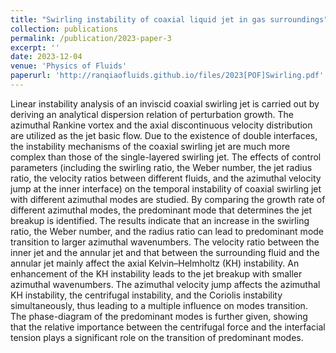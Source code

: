 ```yaml
---
title: "Swirling instability of coaxial liquid jet in gas surroundings"
collection: publications
permalink: /publication/2023-paper-3
excerpt: ''
date: 2023-12-04
venue: 'Physics of Fluids'
paperurl: 'http://ranqiaofluids.github.io/files/2023[POF]Swirling.pdf'
---
```


Linear instability analysis of an inviscid coaxial swirling jet is carried out by deriving an analytical dispersion relation of perturbation growth. The azimuthal Rankine vortex and the axial discontinuous velocity distribution are utilized as the jet basic flow. Due to the existence of double interfaces, the instability mechanisms of the coaxial swirling jet are much more complex than those of the single-layered swirling jet. The effects of control parameters (including the swirling ratio, the Weber number, the jet radius ratio, the velocity ratios between different fluids, and the azimuthal velocity jump at the inner interface) on the temporal instability of coaxial swirling jet with different azimuthal modes are studied. By comparing the growth rate of different azimuthal modes, the predominant mode that determines the jet breakup is identified. The results indicate that an increase in the swirling ratio, the Weber number, and the radius ratio can lead to predominant mode transition to larger azimuthal wavenumbers. The velocity ratio between the inner jet and the annular jet and that between the surrounding fluid and the annular jet mainly affect the axial Kelvin–Helmholtz (KH) instability. An enhancement of the KH instability leads to the jet breakup with smaller azimuthal wavenumbers. The azimuthal velocity jump affects the azimuthal KH instability, the centrifugal instability, and the Coriolis instability simultaneously, thus leading to a multiple influence on modes transition. The phase-diagram of the predominant modes is further given, showing that the relative importance between the centrifugal force and the interfacial tension plays a significant role on the transition of predominant modes.
